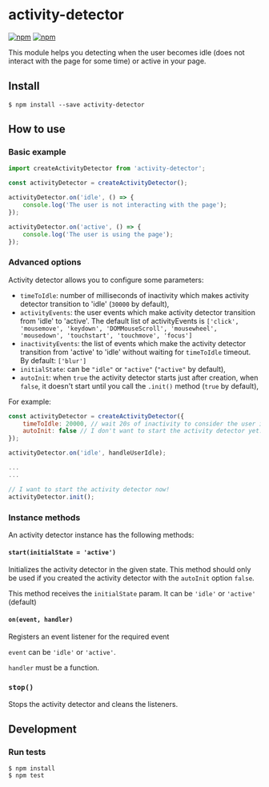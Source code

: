 # activity-detector

[![npm](https://img.shields.io/npm/v/activity-detector.svg)](https://www.npmjs.com/package/activity-detector)
[![npm](https://img.shields.io/npm/l/activity-detector.svg)](https://www.npmjs.com/package/activity-detector)

This module helps you detecting when the user becomes idle (does not interact with the page for some time) or active in your page.

## Install
```
$ npm install --save activity-detector
```
## How to use
### Basic example
```javascript
import createActivityDetector from 'activity-detector';

const activityDetector = createActivityDetector();

activityDetector.on('idle', () => {
	console.log('The user is not interacting with the page');
});

activityDetector.on('active', () => {
	console.log('The user is using the page');
});
```
### Advanced options
Activity detector allows you to configure some parameters:
- ```timeToIdle```: number of milliseconds of inactivity which makes activity detector transition to 'idle' (```30000``` by default),
- ```activityEvents```: the user events which make activity detector transition from 'idle' to 'active'. The default list of activityEvents is ```['click', 'mousemove', 'keydown', 'DOMMouseScroll', 'mousewheel', 'mousedown', 'touchstart', 'touchmove', 'focus']```
- ```inactivityEvents```: the list of events which make the activity detector transition from 'active' to 'idle' without waiting for ```timeToIdle``` timeout. By default: ```['blur']```
- ```initialState```: can be ```"idle"``` or ```"active"``` (```"active"``` by default),
- ```autoInit```: when ```true``` the activity detector starts just after creation, when ```false```, it doesn't start until you call the ```.init()``` method (```true``` by default),

For example:
```javascript
const activityDetector = createActivityDetector({
	timeToIdle: 20000, // wait 20s of inactivity to consider the user is idle
	autoInit: false // I don't want to start the activity detector yet.
});

activityDetector.on('idle', handleUserIdle);

...
...

// I want to start the activity detector now!
activityDetector.init();

```

### Instance methods
An activity detector instance has the following methods:

#### ```start(initialState = 'active')```
Initializes the activity detector in the given state. This method should only be used if you created the activity detector with the ```autoInit``` option ```false```.

This method receives the ```initialState``` param. It can be ```'idle'``` or ```'active'``` (default)

#### ```on(event, handler)```
Registers an event listener for the required event

```event``` can be ```'idle'``` or ```'active'```.

```handler``` must be a function.

### ```stop()```
Stops the activity detector and cleans the listeners.

## Development
### Run tests
```
$ npm install
$ npm test
```
